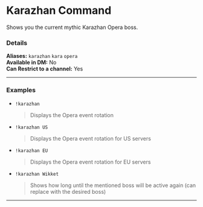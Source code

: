 # Karazhan Command

Shows you the current mythic Karazhan Opera boss.

### Details

**Aliases:** `karazhan` `kara` `opera`    
**Available in DM:** No   
**Can Restrict to a channel:** Yes
***

### Examples

* `!karazhan`
  > Displays the Opera event rotation
* `!karazhan US`
  > Displays the Opera event rotation for US servers
* `!karazhan EU`
  > Displays the Opera event rotation for EU servers
* `!karazhan Wikket`
  > Shows how long until the mentioned boss will be active again (can replace with the desired boss)
***

